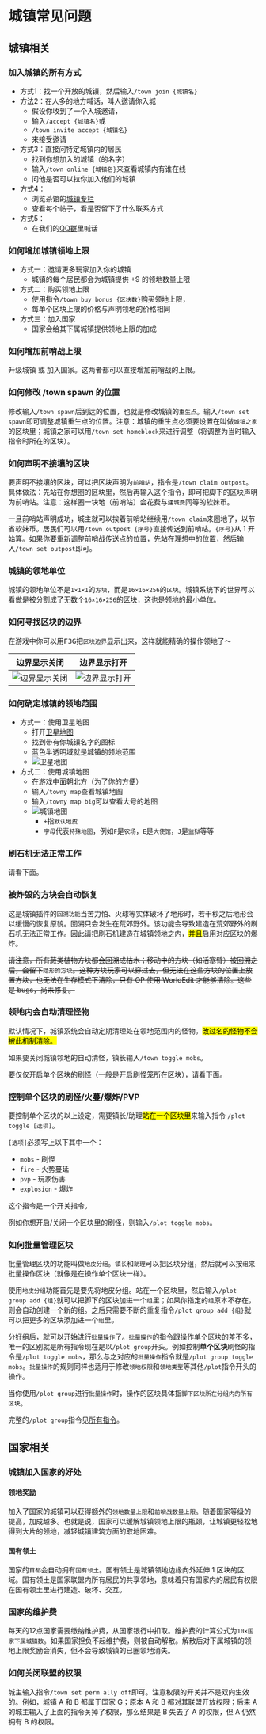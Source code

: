 # 城镇常见问题

## 城镇相关

### 加入城镇的所有方式

- 方式1：找一个开放的城镇，然后输入`/town join {城镇名}`
- 方法2：在人多的地方喊话，叫人邀请你入城
  - 假设你收到了一个入城邀请，
  - 输入`/accept {城镇名}`或
  - `/town invite accept {城镇名}`
  - 来接受邀请
- 方式3：直接问特定城镇内的居民
  - 找到你想加入的城镇（的名字）
  - 输入`/town online {城镇名}`来查看城镇内有谁在线
  - 问他是否可以拉你加入他们的城镇
- 方式4：
  - 浏览茶馆的[城镇专栏](https://bbs.mewcraft.cc/t/towns)
  - 查看每个帖子，看是否留下了什么联系方式
- 方式5：
  - 在我们的[QQ群](http://shang.qq.com/wpa/qunwpa?idkey=6bf79ba005ae8c932177afa1f64ac96d0e6bf7c59f8c393b0f9ef8f3f69d6f15)里喊话

### 如何增加城镇领地上限

- 方式一：邀请更多玩家加入你的城镇
  - 城镇的每个居民都会为城镇提供 +9 的领地数量上限
- 方式二：购买领地上限
  - 使用指令`/town buy bonus {区块数}`购买领地上限，
  - 每单个区块上限的价格与声明领地的价格相同
- 方式三：加入国家
  - 国家会给其下属城镇提供领地上限的加成

### 如何增加前哨战上限

升级城镇 或 加入国家。这两者都可以直接增加前哨战的上限。

### 如何修改 /town spawn 的位置

修改输入`/town spawn`后到达的位置，也就是修改城镇的`重生点`。输入`/town set spawn`即可调整城镇重生点的位置。注意：城镇的重生点必须要设置在叫做`城镇之家`的区块里；城镇之家可以用`/town set homeblock`来进行调整（将调整为当时输入指令时所在的区块）。

### 如何声明不接壤的区块

要声明不接壤的区块，可以把区块声明为`前哨站`，指令是`/town claim outpost`。具体做法：先站在你想圈的区块里，然后再输入这个指令，即可把脚下的区块声明为前哨站。注意：这样圈一块地（前哨站）会花费与`建城费`同等的软妹币。

一旦前哨站声明成功，城主就可以挨着前哨站继续用`/town claim`来圈地了，以节省软妹币。居民们可以用`/town outpost {序号}`直接传送到前哨站。`{序号}`从 1 开始算。如果你要重新调整前哨战传送点的位置，先站在理想中的位置，然后输入`/town set outpost`即可。

### 城镇的领地单位

城镇的领地单位不是`1×1×1`的`方块`，而是`16×16×256`的`区块`。城镇系统下的世界可以看做是被分割成了无数个`16×16×256`的[区块](https://minecraft-zh.gamepedia.com/%E5%8C%BA%E5%9D%97)，这也是领地的最小单位。

### 如何寻找区块的边界

在游戏中你可以用<kbd>F3</kbd><kbd>G</kbd>把`区块边界`显示出来，这样就能精确的操作领地了～

|边界显示关闭|边界显示打开|
|:-:|:-:|
|![边界显示关闭](https://mimaru-jp.oss-ap-northeast-1.aliyuncs.com/images/towny-chunk-border-off.jpg ':class=img-uni')|![边界显示打开](https://mimaru-jp.oss-ap-northeast-1.aliyuncs.com/images/towny-chunk-border-on.jpg ':class=img-uni')|

### 如何确定城镇的领地范围

- 方式一：使用卫星地图
  - 打开[卫星地图](http://map.mewcraft.cc/)
  - 找到带有你城镇名字的图标
  - 蓝色半透明域就是城镇的领地范围
  - ![卫星地图](https://mimaru-jp.oss-ap-northeast-1.aliyuncs.com/images/dynmap-kong.png ':class=img-uni')
- 方式二：使用城镇地图
  - 在游戏中面朝北方（为了你的方便）
  - 输入`/towny map`查看城镇地图
  - 输入`/towny map big`可以查看大号的地图
  - ![城镇地图](https://mimaru-jp.oss-ap-northeast-1.aliyuncs.com/images/towny-map.jpg)
    - `+`指`默认地皮`
    - `字母`代表`特殊地图`，例如`F`是`农场`，`E`是`大使馆`，`J`是`监狱`等等

### 刷石机无法正常工作

请看下面。

### 被炸毁的方块会自动恢复

这是城镇插件的`回溯功能`当苦力怕、火球等实体破坏了地形时，若干秒之后地形会以缓慢的恢复原貌。回溯只会发生在荒郊野外。该功能会导致建造在荒郊野外的刷石机无法正常工作。因此请把刷石机建造在城镇领地之内，<mark>并且</mark>启用对应区块的爆炸。

~~请注意，所有蕨类植物方块都会回溯成枯木；移动中的方块（如活塞臂）被回溯之后，会留下`隐形的方块`。这种方块玩家可以穿过去，但无法在这些方块的位置上放置方块，也无法在生存模式下清除，只有 OP 使用 WorldEdit 才能够清除。这些是 bugs，尚未修复。~~

### 领地内会自动清理怪物

默认情况下，城镇系统会自动定期清理处在领地范围内的怪物。<mark>改过名的怪物不会被此机制清除。</mark>

如果要关闭城镇领地的自动清怪，镇长输入`/town toggle mobs`。

要仅仅开启单个区块的刷怪（一般是开启刷怪笼所在区块），请看下面。

### 控制单个区块的刷怪/火蔓/爆炸/PVP

要控制单个区块的以上设定，需要镇长/助理<mark>站在一个区块里</mark>来输入指令 `/plot toggle [选项]`。

`[选项]`必须写上以下其中一个：

- `mobs` - 刷怪
- `fire` - 火势蔓延
- `pvp` - 玩家伤害
- `explosion` - 爆炸

这个指令是一个开关指令。

例如你想开启/关闭一个区块里的刷怪，则输入`/plot toggle mobs`。

### 如何批量管理区块

批量管理区块的功能叫做`地皮分组`。`镇长`和`助理`可以把区块分组，然后就可以按`组`来批量操作区块（就像是在操作单个区块一样）。

使用`地皮分组`功能首先是要先将地皮分组。站在一个区块里，然后输入`/plot group add {组}`就可以把脚下的区块加进一个`组`里；如果你指定的`组`原本不存在，则会自动创建一个新的组。之后只需要不断的重复指令`/plot group add {组}`就可以把更多的区块添加进一个`组`里。

分好组后，就可以开始进行`批量操作`了。`批量操作`的指令跟操作单个区块的差不多，唯一的区别就是所有指令现在是以`/plot group`开头。例如控制**单个区块**刷怪的指令是`/plot toggle mobs`，那么与之对应的`批量操作`指令就是`/plot group toggle mobs`。`批量操作`的规则同样也适用于修改`领地权限`和`领地类型`等其他`/plot`指令开头的操作。

当你使用`/plot group`进行`批量操作`时，操作的区块具体指`脚下区块所在分组内的所有区块`。

完整的`/plot group`指令见[所有指令](/features/towny/cmds.md#plot)。

## 国家相关

### 城镇加入国家的好处

#### 领地奖励

加入了国家的城镇可以获得额外的`领地数量上限`和`前哨战数量上限`。随着国家等级的提高，加成越多。也就是说，国家可以缓解城镇领地上限的瓶颈，让城镇更轻松地得到大片的领地，减轻城镇建筑方面的取地困难。

#### 国有领土

国家的`首都`会自动拥有`国有领土`。国有领土是城镇领地边缘向外延伸 1 区块的区域。国有领土是国家联盟内所有居民的共享领地，意味着只有国家内的居民有权限在国有领土里进行建造、破坏、交互。

### 国家的维护费

每天的12点国家需要缴纳维护费，从国家银行中扣取。维护费的计算公式为`10×国家下属城镇数`。如果国家担负不起维护费，则被自动解散。解散后对下属城镇的领地上限奖励会消失，但不会导致城镇的已圈领地消失。

### 如何关闭联盟的权限

城主输入指令`/town set perm ally off`即可。注意权限的开关并不是双向生效的。例如，城镇 A 和 B 都属于国家 G；原本 A 和 B 都对其联盟开放权限；后来 A 的城主输入了上面的指令关掉了权限，那么结果是 B 失去了 A 的权限，但 A 仍然拥有 B 的权限。
